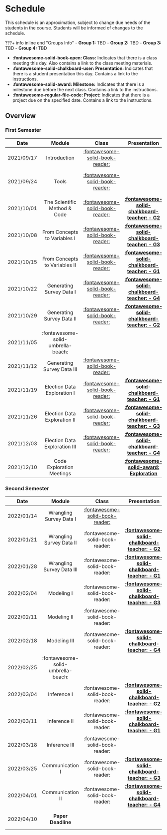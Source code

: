 # Schedule

This schedule is an approximation, subject to change due needs of the students in the course. Students will be informed of changes to the schedule.

???+ info inline end "Groups Info"
    - **Group 1:** TBD
    - **Group 2:** TBD
    - **Group 3:** TBD
    - **Group 4:** TBD

- **:fontawesome-solid-book-open: Class:** Indicates that there is a class meeting this day. Also contains a link to the class meeting materials.
- **:fontawesome-solid-chalkboard-user: Presentation:** Indicates that there is a student presentation this day. Contains a link to the instructions.
- **:fontawesome-solid-award: Milestone:** Indicates that there is a milestone due before the next class. Contains a link to the instructions.
- **:fontawesome-regular-file-code: Project:** Indicates that there is a project due on the specified date. Contains a link to the instructions.


## Overview

### First Semester

| Date       | Module                             | Class                                                       | Presentation                                                                                                                                               | Deadline                                                                                                                                                |
| :-:        | :-:                                | :-:                                                         | :-:                                                                                                                                                        | :-:                                                                                                                                                     |
| 2021/09/17 | Introduction                       | [:fontawesome-solid-book-reader:](modules/introduction.md)  |                                                                                                                                                            |                                                                                                                                                         |
| 2021/09/24 | Tools                              | [:fontawesome-solid-book-reader:](modules/tools.md)         |                                                                                                                                                            | [**:fontawesome-regular-paper-plane: Onboarding**](resources/onboarding.md)                                                                             |
| 2021/10/01 | The Scientific Method & Code       | [:fontawesome-solid-book-reader:](modules/programming-1.md) | [**:fontawesome-solid-chalkboard-teacher: - G2**](activities/participation.md)                                                                             | [**:fontawesome-solid-award: Idea**](https://colab.research.google.com/github/mickaeltemporao/data-analysis/blob/main/materials/assignment-1.ipynb)     |
| 2021/10/08 | From Concepts to Variables I       | [:fontawesome-solid-book-reader:](modules/programming-2.md) | [**:fontawesome-solid-chalkboard-teacher: - G3**](activities/participation.md)                                                                             |                                                                                                                                                         |
| 2021/10/15 | From Concepts to Variables II      | [:fontawesome-solid-book-reader:](modules/programming-3.md) | [**:fontawesome-solid-chalkboard-teacher: - G1**](activities/participation.md)                                                                             |                                                                                                                                                         |
| 2021/10/22 | Generating Survey Data I           | [:fontawesome-solid-book-reader:](modules/programming-4.md) | [**:fontawesome-solid-chalkboard-teacher: - G4**](activities/participation.md)                                                                             |                                                                                                                                                         |
| 2021/10/29 | Generating Survey Data II          | [:fontawesome-solid-book-reader:](modules/exploration-1.md) | [**:fontawesome-solid-chalkboard-teacher: - G2**](activities/participation.md)                                                                             | [**:fontawesome-solid-award: Proposal**](https://colab.research.google.com/github/mickaeltemporao/data-analysis/blob/main/materials/assignment-2.ipynb) |
| 2021/11/05 | :fontawesome-solid-umbrella-beach: |                                                             |                                                                                                                                                            |                                                                                                                                                         |
| 2021/11/12 | Generating Survey Data III         | [:fontawesome-solid-book-reader:](modules/exploration-2.md) |                                                                                                                                                            |                                                                                                                                                         |
| 2021/11/19 | Election Data Exploration I        | [:fontawesome-solid-book-reader:](modules/exploration-3.md) | [**:fontawesome-solid-chalkboard-teacher: - G1**](activities/participation.md)                                                                             |                                                                                                                                                         |
| 2021/11/26 | Election Data Exploration II       | [:fontawesome-solid-book-reader:](modules/exploration-4.md) | [**:fontawesome-solid-chalkboard-teacher: - G3**](activities/participation.md)                                                                             |                                                                                                                                                         |
| 2021/12/03 | Election Data Exploration III      | [:fontawesome-solid-book-reader:](modules/exploration-5.md) | [**:fontawesome-solid-chalkboard-teacher: - G4**](activities/participation.md)                                                                             |                                                                                                                                                         |
| 2021/12/10 | Code Exploration Meetings          |                                                             | [**:fontawesome-solid-award: Exploration**](https://colab.research.google.com/github/mickaeltemporao/data-analysis/blob/main/materials/assignment-3.ipynb) |                                                                                                                                                         |


### Second Semester

| Date       | Module                             | Class                                                      | Presentation                                                                   | Deadline                                  |
| :-:        | :-:                                | :-:                                                        | :-:                                                                            | :-:                                       |
| 2022/01/14 | Wrangling Survey Data I            | [:fontawesome-solid-book-reader:](modules/management-1.md) |                                                                                |                                           |
| 2022/01/21 | Wrangling Survey Data II           | :fontawesome-solid-book-reader:                            | [**:fontawesome-solid-chalkboard-teacher: - G2**](activities/participation.md) |                                           |
| 2022/01/28 | Wrangling Survey Data III          | :fontawesome-solid-book-reader:                            | [**:fontawesome-solid-chalkboard-teacher: - G1**](activities/participation.md) |                                           |
| 2022/02/04 | Modeling I                         | :fontawesome-solid-book-reader:                            | [**:fontawesome-solid-chalkboard-teacher: - G3**](activities/participation.md) | **:fontawesome-solid-award: Analysis**    |
| 2022/02/11 | Modeling II                        | :fontawesome-solid-book-reader:                            |                                                                                |                                           |
| 2022/02/18 | Modeling III                       | :fontawesome-solid-book-reader:                            | [**:fontawesome-solid-chalkboard-teacher: - G4**](activities/participation.md) |                                           |
| 2022/02/25 | :fontawesome-solid-umbrella-beach: |                                                            |                                                                                |                                           |
| 2022/03/04 | Inference I                        | :fontawesome-solid-book-reader:                            | [**:fontawesome-solid-chalkboard-teacher: - G2**](activities/participation.md) |                                           |
| 2022/03/11 | Inference II                       | :fontawesome-solid-book-reader:                            | [**:fontawesome-solid-chalkboard-teacher: - G1**](activities/participation.md) | **:fontawesome-solid-award: Modeling**    |
| 2022/03/18 | Inference III                      | :fontawesome-solid-book-reader:                            |                                                                                |                                           |
| 2022/03/25 | Communication I                    | :fontawesome-solid-book-reader:                            | [**:fontawesome-solid-chalkboard-teacher: - G3**](activities/participation.md) |                                           |
| 2022/04/01 | Communication II                   | :fontawesome-solid-book-reader:                            | [**:fontawesome-solid-chalkboard-teacher: - G4**](activities/participation.md) |                                           |
| 2022/04/10 | **Paper Deadline**                 |                                                            |                                                                                | **:fontawesome-regular-file-code: Paper** |

